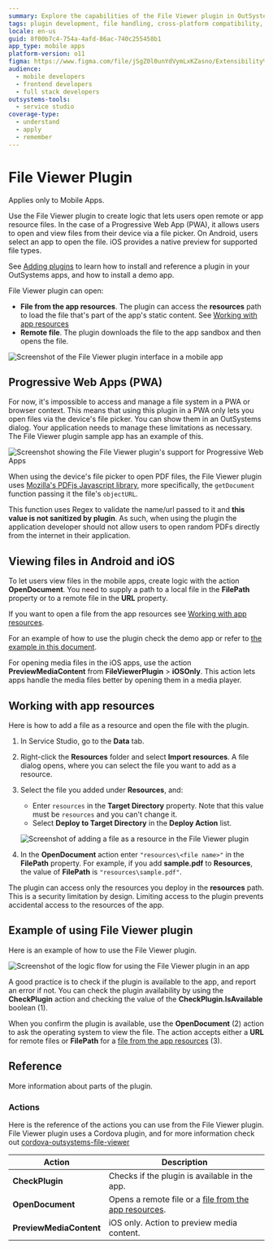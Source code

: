 ```yaml
---
summary: Explore the capabilities of the File Viewer plugin in OutSystems 11 (O11) for opening and managing files in mobile and Progressive Web Apps.
tags: plugin development, file handling, cross-platform compatibility, plugin integration, pwa support
locale: en-us
guid: 8f00b7c4-754a-4afd-86ac-740c255458b1
app_type: mobile apps
platform-version: o11
figma: https://www.figma.com/file/jSgZ0l0unYdVymLxKZasno/Extensibility%20and%20Integration?node-id=1075:5150
audience:
  - mobile developers
  - frontend developers
  - full stack developers
outsystems-tools:
  - service studio
coverage-type:
  - understand
  - apply
  - remember
---
```


# File Viewer Plugin

<div class="info" markdown="1">

Applies only to Mobile Apps.

</div>

Use the File Viewer plugin to create logic that lets users open remote or app resource files. In the case of a Progressive Web App (PWA), it allows users to open and view files from their device via a file picker. On Android, users select an app to open the file. iOS provides a native preview for supported file types.

<div class="info" markdown="1">

See [Adding plugins](../intro.md#adding-plugins) to learn how to install and reference a plugin in your OutSystems apps, and how to install a demo app.

</div>

File Viewer plugin can open:

* **File from the app resources**. The plugin can access the **resources** path to load the file that's part of the app's static content. See [Working with app resources](#working-with-app-resources)
* **Remote file**. The plugin downloads the file to the app sandbox and then opens the file.

![Screenshot of the File Viewer plugin interface in a mobile app](images/file-viewer-preview-ss.png "File Viewer Plugin Preview")

## Progressive Web Apps (PWA)

For now, it's impossible to access and manage a file system in a PWA or browser context. This means that using this plugin in a PWA only lets you open files via the device's file picker. You can show them in an OutSystems dialog. Your application needs to manage these limitations as necessary. The File Viewer plugin sample app has an example of this.

![Screenshot showing the File Viewer plugin's support for Progressive Web Apps](images/file-viewer-pwa-ss.png "File Viewer PWA Support")

<div class="info" markdown="1">

When using the device's file picker to open PDF files, the File Viewer plugin uses [Mozilla's PDFjs Javascript library](https://github.com/mozilla/pdf.js), more specifically, the `getDocument` function passing it the file's `objectURL`.

This function uses Regex to validate the name/url passed to it and **this value is not sanitized by plugin**. As such, when using the plugin the application developer should not allow users to open random PDFs directly from the internet in their application.

</div>

## Viewing files in Android and iOS

To let users view files in the mobile apps, create logic with the action **OpenDocument**. You need to supply a path to a local file in the **FilePath** property or to a remote file in the **URL** property.

If you want to open a file from the app resources see [Working with app resources](#working-with-app-resources).

For an example of how to use the plugin check the demo app or refer to [the example in this document](#example-of-using-file-viewer-plugin).

<div class="info" markdown="1">

For opening media files in the iOS apps, use the action **PreviewMediaContent** from **FileViewerPlugin** > **iOSOnly**. This action lets apps handle the media files better by opening them in a media player.

</div>

## Working with app resources

Here is how to add a file as a resource and open the file with the plugin.

1. In Service Studio, go to the **Data** tab.

1. Right-click the **Resources** folder and select **Import resources**. A file dialog opens, where you can select the file you want to add as a resource.

1. Select the file you added under **Resources**, and:

    * Enter `resources` in the **Target Directory** property. Note that this value must be `resources` and you can't change it.
    * Select **Deploy to Target Directory** in the **Deploy Action** list.

    ![Screenshot of adding a file as a resource in the File Viewer plugin](images/resources-file-viewer-ss.png "Adding Resources in File Viewer Plugin")

1. In the **OpenDocument** action enter `"resources\<file name>"` in the **FilePath** property. For example, if you add **sample.pdf** to **Resources**, the value of  **FilePath** is `"resources\sample.pdf"`.


<div class="info" markdown="1">

The plugin can access only the resources you deploy in the **resources** path. This is a security limitation by design. Limiting access to the plugin prevents accidental access to the resources of the app.

</div>

## Example of using File Viewer plugin

Here is an example of how to use the File Viewer plugin.

![Screenshot of the logic flow for using the File Viewer plugin in an app](images/logic-file-viewer-ss.png "Logic for File Viewer Plugin")

A good practice is to check if the plugin is available to the app, and report an error if not. You can check the plugin availability by using the **CheckPlugin** action and checking the value of the **CheckPlugin.IsAvailable** boolean (1).

When you confirm the plugin is available, use the **OpenDocument** (2) action to ask the operating system to view the file. The action accepts either a **URL** for remote files or **FilePath** for a [file from the app resources](#working-with-app-resources) (3).

## Reference

More information about parts of the plugin.

### Actions

Here is the reference of the actions you can use from the File Viewer plugin. File Viewer plugin uses a Cordova plugin, and for more information check out [cordova-outsystems-file-viewer](https://github.com/OutSystems/cordova-outsystems-fileviewer)

| Action                  | Description                                                                          |
| ----------------------- | ------------------------------------------------------------------------------------ |
| **CheckPlugin**         | Checks if the plugin is available in the app.                                        |
| **OpenDocument**        | Opens a remote file or a [file from the app resources](#working-with-app-resources). |
| **PreviewMediaContent** | iOS only. Action to preview media content.                                           |
